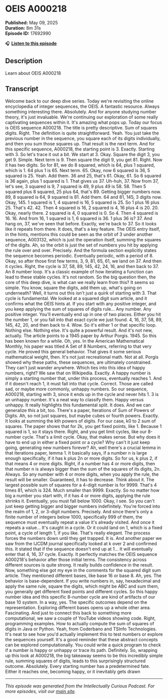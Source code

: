 # OEIS A000218

**Published:** May 09, 2025  
**Duration:** 8m 31s  
**Episode ID:** 17692990

🎧 **[Listen to this episode](https://intellectuallycurious.buzzsprout.com/2529712/episodes/17692990-oeis-a000218)**

## Description

Learn about OEIS A000218

## Transcript

Welcome back to our deep dive series. Today we're revisiting the online encyclopedia of integer sequences, the OEIS. A fantastic resource. Always something interesting there. Absolutely. And for anyone studying number theory, it's just invaluable. We're continuing our exploration of some really captivating sequences within it. It's amazing what pops up. Today our focus is OEIS sequence A000218. The title is pretty descriptive. Sum of squares digits. Right. The definition is quite straightforward. Yeah. You just take the previous number in the sequence, you square each of its digits individually, and then you sum those squares up. That result is the next term. And for this specific sequence, A000218, the starting point is 3. Exactly. Starting with 3. So let's trace it out a bit. We start at 3. Okay. Square the digit 3, you get 9. Simple. Next term is 9. Then square the digit 9, you get 81. Right. Now it has two digits. So for 81, we do 8 squared, which is 64, plus 1 squared, which is 1. 64 plus 1 is 65. Next term. 65. Okay, now 6 squared is 36, 5 squared is 25. Yeah. Add them. 36 and 25, that's 61. Okay, 61. So 6 squared is 36 again, plus 1 squared is 1. That gives us 37. Uh-huh, 37. Now from 37, let's see, 3 squared is 9, 7 squared is 49, 9 plus 49 is 58. 58. Then 5 squared plus 8 squared, 25 plus 64, that's 89. Getting bigger numbers now. 89, 8 squared is 64, 9 squared is 81. Add them. 64 and 81, 145, 3 digits now. Okay, 145. 1 squared is 1, 4 squared is 16, 5 squared is 25. So 1 plus 16 plus 25. That's 42. 42. Then 4 squared is 16, 2 squared is 4, 16 plus 4 is 20. 20. Okay, nearly there. 2 squared is 4, 0 squared is 0. So 4. Then 4 squared is 16. 16. And from 16, 1 squared is 1, 6 squared is 36. 1 plus 36 is? 37. And hang on, 37, we've seen that before. Exactly, we're back to 37. So it looks like it repeats from there. It does, that's a key feature. The OEIS entry itself, in the hints, mentions this could be seen as the orbit of 3 under another sequence, A003132, which is just the operation itself, summing the squares of the digits. Ah, so the orbit is just the set of numbers you hit by applying the rule over and over. Precisely. And the formula section explicitly states the sequence becomes periodic. Eventually periodic, with a period of 8. Okay, so after those first few terms, 3, 9, 81, 65, 61, we land on 37. And then it cycles. Right, the cycle is 37, 58, 89, 145, 42, 24, 16, and then back to 37. An 8 number loop. It's a classic example of how iterating a function can lead to these stable cycles. It's not random. So the big question then, the core of this deep dive, is what can we really learn from this? It seems so simple. You know, square the digits, add them up, what's going on underneath? Well, it turns out this isn't just a quirk of starting with 3. That cycle is fundamental. We looked at a squared digit sum article, and it confirms what the OEIS hints at. If you start with any positive integer, and you keep applying the sum of squares of digits rule... Any number. Any positive integer. You'll eventually end up in one of two places. Either you hit the number 1, or you fall into that exact cycle we just found. 4, 16, 37, 58, 89, 145, 42, 20, and then back to 4. Wow. So it's either 1 or that specific loop. Nothing else. Nothing else. It's quite a powerful result. And it's not new, actually. The article points to a 1945 paper by Arthur Porgis. 1945. So this has been known for a while. Oh, yes. In the American Mathematical Monthly, his paper was titled A Set of 8 Numbers, referring to that very cycle. He proved this general behavior. That gives it some serious mathematical weight, then. It's not just recreational math. Not at all. Porgis showed why these paths, these sequences, are ultimately constrained. They can't just wander anywhere. Which ties into this idea of happy numbers, right? We saw that on Wikipedia. Exactly. A happy number is simply a starting number that, under this process, eventually reaches 1. And if it doesn't reach 1, it must fall into that cycle. Correct. Those are called sad, or maybe more commonly, unhappy numbers. So our sequence, A000218, starting with 3, since it ends up in the cycle and never hits 1. 3 is an unhappy number. It's a neat way to classify them. Happy versus unhappy. It really highlights this fundamental split. It does. And we can generalize this a bit, too. There's a paper, Iterations of Sum of Powers of Digits. Ah, so not just squares, but maybe cubes or fourth powers. Exactly. It looks at summing the kth powers of digits. For our case, k0 to 2 sum of squares. The paper shows that for 2k, you get fixed points, like 1. Because 1 squared is 1, so it stays there. Right, and you get limit cycles, like our 8-number cycle. That's a limit cycle. Okay, that makes sense. But why does it have to end up in either a fixed point or a cycle? Why can't it just keep going, generating new numbers forever? Ah, well there's a crucial lemma in that iterations paper, lemma 1. It basically says, if a number n is large enough specifically, if it has k plus 2n or more digits. So for us, k plus 2, if that means 4 or more digits. Right, if a number has 4 or more digits, then that number n is always bigger than the sum of the squares of its digits, 2n. Always. So any number with 4 or more digits, when you apply the rule, the result will be smaller. Guaranteed, it has to decrease. Think about it. The largest possible sum of squares for a 4-digit number is for 9999. That's 4 times 81, which is 324. Much smaller than 9999. Exactly. So no matter how big a number you start with, if it has 4 or more digits, applying the rule shrinks it. Eventually, you must fall below 1000. Okay, I see. So you can't just keep getting bigger and bigger numbers indefinitely. You're forced into the realm of 1, 2, or 3-digit numbers. Precisely. And since there's only a finite number of integers below 1000, specifically 999 of them, the sequence must eventually repeat a value it's already visited. And once it repeats a value... It's caught in a cycle. Or it could land on 1, which is a fixed point, a cycle of length 1, if you like. That's really elegant. The process forces the numbers down until they get trapped. It is. And another paper we saw from the IJCDM journal specifically looked at k over 2 and confirmed this. It stated that if the sequence doesn't end up at 1... It will eventually enter that 4, 16, 37 cycle. Exactly. It perfectly matches the OEIS sequence A000218's behavior after those initial terms. The consistency across different sources is quite strong. It really builds confidence in the result. Now, something else got my eye in the comments for the squared digit sum article. They mentioned different bases, like base 16 or base 8. Ah, yes. The behavior is base-dependent. If you write numbers in, say, hexadecimal and apply the same rule, square the digits, which might be ABC and sum them, you generally get different fixed points and different cycles. So this happy number idea and this specific 8-number cycle are kind of artifacts of our base 10 system. In a way, yes. The specific outcomes depend on the representation. Exploring different bases opens up a whole other area. Fascinating. And just to connect this back to something more computational, we saw a couple of YouTube videos showing code. Right, programming examples. How to actually compute the sum of squares of digits in Java or Python. Yeah, from Coderbano and TSInfo Technologies. It's neat to see how you'd actually implement this to test numbers or explore the sequences yourself. It's a good reminder that these abstract concepts can be explored computationally. You could write a quick program to check if a number is happy or unhappy or trace its path. Definitely. So, wrapping up this look at A000218, the big takeaway seems to be this incredibly simple rule, summing squares of digits, leads to this surprisingly structured outcome. Absolutely. Every starting number has a predetermined fate. Either it reaches one, becoming happy, or it inevitably gets drawn

---
*This episode was generated from the Intellectually Curious Podcast. For more episodes, visit our [main site](https://intellectuallycurious.buzzsprout.com).*
